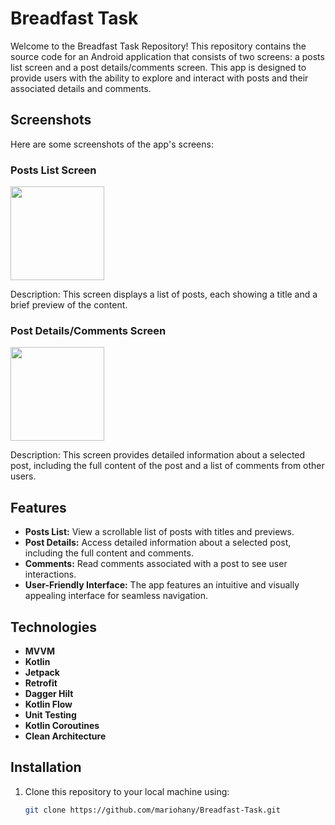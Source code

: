 # Breadfast Task

Welcome to the Breadfast Task Repository! This repository contains the source code for an Android application that consists of two screens: a posts list screen and a post details/comments screen. This app is designed to provide users with the ability to explore and interact with posts and their associated details and comments.

## Screenshots

Here are some screenshots of the app's screens:

### Posts List Screen
<img src="https://https://github.com/mariohany/Breadfast-Task/blob/main/screenshots/posts_list_screen.png" hight="200" width="150">

Description: This screen displays a list of posts, each showing a title and a brief preview of the content.

### Post Details/Comments Screen
<img src="https://https://github.com/mariohany/Breadfast-Task/blob/main/screenshots/post_details_screen.png" hight="200" width="150">

Description: This screen provides detailed information about a selected post, including the full content of the post and a list of comments from other users.

## Features

- **Posts List:** View a scrollable list of posts with titles and previews.
- **Post Details:** Access detailed information about a selected post, including the full content and comments.
- **Comments:** Read comments associated with a post to see user interactions.
- **User-Friendly Interface:** The app features an intuitive and visually appealing interface for seamless navigation.

## Technologies

- **MVVM**
- **Kotlin**
- **Jetpack**
- **Retrofit**
- **Dagger Hilt**
- **Kotlin Flow**
- **Unit Testing**
- **Kotlin Coroutines**
- **Clean Architecture**

## Installation

1. Clone this repository to your local machine using:
   ```bash
   git clone https://github.com/mariohany/Breadfast-Task.git
